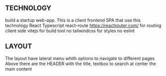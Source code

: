 ## TECHNOLOGY
build a startup web-app. 
This is a client frontend SPA that use this technology
React
Typescript
react-route https://reactrouter.com/ for routing client side
vitejs for build tool
no tailwindcss for styles
no eslint

## LAYOUT
The layout have lateral menu whith options to navigate to different pages
Above there are the HEADER with the title, textbox to search
at center the main content

